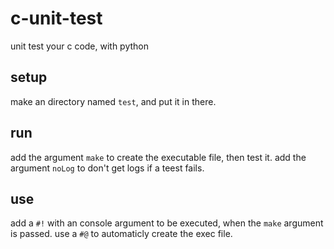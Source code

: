 # c-unit-test
unit test your c code, with python
## setup
make an directory named `test`, and put it in there.

## run
add the argument `make` to create the executable file, then test it.
add the argument `noLog` to don't get logs if a teest fails.

## use
add a `#!` with an console argument to be executed, when the `make` argument is passed.
use a `#@` to automaticly create the exec file.
